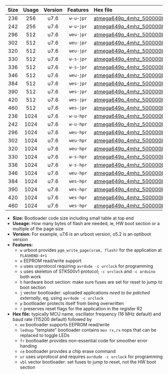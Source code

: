 |Size|Usage|Version|Features|Hex file|
|:-:|:-:|:-:|:-:|:--|
|236|256|u7.6|`w-u-jpr`|[atmega649p_4mhz_500000bps_ur_vbl.hex](https://raw.githubusercontent.com/stefanrueger/urboot/main/atmega649p_4mhz_500000bps_ur_vbl.hex)|
|242|256|u7.6|`w-u-jpr`|[atmega649p_4mhz_500000bps_lednop_ur_vbl.hex](https://raw.githubusercontent.com/stefanrueger/urboot/main/atmega649p_4mhz_500000bps_lednop_ur_vbl.hex)|
|296|512|u7.6|`weu-jpr`|[atmega649p_4mhz_500000bps_ee_ur_vbl.hex](https://raw.githubusercontent.com/stefanrueger/urboot/main/atmega649p_4mhz_500000bps_ee_ur_vbl.hex)|
|302|512|u7.6|`weu-jpr`|[atmega649p_4mhz_500000bps_ee_lednop_ur_vbl.hex](https://raw.githubusercontent.com/stefanrueger/urboot/main/atmega649p_4mhz_500000bps_ee_lednop_ur_vbl.hex)|
|320|512|u7.6|`weu-jpr`|[atmega649p_4mhz_500000bps_ee_lednop_fr_ur_vbl.hex](https://raw.githubusercontent.com/stefanrueger/urboot/main/atmega649p_4mhz_500000bps_ee_lednop_fr_ur_vbl.hex)|
|330|512|u7.6|`w-s-jpr`|[atmega649p_4mhz_500000bps_vbl.hex](https://raw.githubusercontent.com/stefanrueger/urboot/main/atmega649p_4mhz_500000bps_vbl.hex)|
|336|512|u7.6|`w-s-jpr`|[atmega649p_4mhz_500000bps_lednop_vbl.hex](https://raw.githubusercontent.com/stefanrueger/urboot/main/atmega649p_4mhz_500000bps_lednop_vbl.hex)|
|346|512|u7.6|`weu-jpr`|[atmega649p_4mhz_500000bps_ee_lednop_fr_ce_ur_vbl.hex](https://raw.githubusercontent.com/stefanrueger/urboot/main/atmega649p_4mhz_500000bps_ee_lednop_fr_ce_ur_vbl.hex)|
|384|512|u7.6|`wes-jpr`|[atmega649p_4mhz_500000bps_ee_vbl.hex](https://raw.githubusercontent.com/stefanrueger/urboot/main/atmega649p_4mhz_500000bps_ee_vbl.hex)|
|390|512|u7.6|`wes-jpr`|[atmega649p_4mhz_500000bps_ee_lednop_vbl.hex](https://raw.githubusercontent.com/stefanrueger/urboot/main/atmega649p_4mhz_500000bps_ee_lednop_vbl.hex)|
|420|512|u7.6|`wes-jpr`|[atmega649p_4mhz_500000bps_ee_lednop_fr_vbl.hex](https://raw.githubusercontent.com/stefanrueger/urboot/main/atmega649p_4mhz_500000bps_ee_lednop_fr_vbl.hex)|
|460|512|u7.6|`wes-jpr`|[atmega649p_4mhz_500000bps_ee_lednop_fr_ce_vbl.hex](https://raw.githubusercontent.com/stefanrueger/urboot/main/atmega649p_4mhz_500000bps_ee_lednop_fr_ce_vbl.hex)|
|236|1024|u7.6|`w-u-hpr`|[atmega649p_4mhz_500000bps_ur.hex](https://raw.githubusercontent.com/stefanrueger/urboot/main/atmega649p_4mhz_500000bps_ur.hex)|
|242|1024|u7.6|`w-u-hpr`|[atmega649p_4mhz_500000bps_lednop_ur.hex](https://raw.githubusercontent.com/stefanrueger/urboot/main/atmega649p_4mhz_500000bps_lednop_ur.hex)|
|296|1024|u7.6|`weu-hpr`|[atmega649p_4mhz_500000bps_ee_ur.hex](https://raw.githubusercontent.com/stefanrueger/urboot/main/atmega649p_4mhz_500000bps_ee_ur.hex)|
|302|1024|u7.6|`weu-hpr`|[atmega649p_4mhz_500000bps_ee_lednop_ur.hex](https://raw.githubusercontent.com/stefanrueger/urboot/main/atmega649p_4mhz_500000bps_ee_lednop_ur.hex)|
|320|1024|u7.6|`weu-hpr`|[atmega649p_4mhz_500000bps_ee_lednop_fr_ur.hex](https://raw.githubusercontent.com/stefanrueger/urboot/main/atmega649p_4mhz_500000bps_ee_lednop_fr_ur.hex)|
|330|1024|u7.6|`w-s-hpr`|[atmega649p_4mhz_500000bps.hex](https://raw.githubusercontent.com/stefanrueger/urboot/main/atmega649p_4mhz_500000bps.hex)|
|336|1024|u7.6|`w-s-hpr`|[atmega649p_4mhz_500000bps_lednop.hex](https://raw.githubusercontent.com/stefanrueger/urboot/main/atmega649p_4mhz_500000bps_lednop.hex)|
|346|1024|u7.6|`weu-hpr`|[atmega649p_4mhz_500000bps_ee_lednop_fr_ce_ur.hex](https://raw.githubusercontent.com/stefanrueger/urboot/main/atmega649p_4mhz_500000bps_ee_lednop_fr_ce_ur.hex)|
|384|1024|u7.6|`wes-hpr`|[atmega649p_4mhz_500000bps_ee.hex](https://raw.githubusercontent.com/stefanrueger/urboot/main/atmega649p_4mhz_500000bps_ee.hex)|
|390|1024|u7.6|`wes-hpr`|[atmega649p_4mhz_500000bps_ee_lednop.hex](https://raw.githubusercontent.com/stefanrueger/urboot/main/atmega649p_4mhz_500000bps_ee_lednop.hex)|
|420|1024|u7.6|`wes-hpr`|[atmega649p_4mhz_500000bps_ee_lednop_fr.hex](https://raw.githubusercontent.com/stefanrueger/urboot/main/atmega649p_4mhz_500000bps_ee_lednop_fr.hex)|
|460|1024|u7.6|`wes-hpr`|[atmega649p_4mhz_500000bps_ee_lednop_fr_ce.hex](https://raw.githubusercontent.com/stefanrueger/urboot/main/atmega649p_4mhz_500000bps_ee_lednop_fr_ce.hex)|

- **Size:** Bootloader code size including small table at top end
- **Useage:** How many bytes of flash are needed, ie, HW boot section or a multiple of the page size
- **Version:** For example, u7.6 is an urboot version, o5.2 is an optiboot version
- **Features:**
  + `w` urboot provides `pgm_write_page(sram, flash)` for the application at `FLASHEND-4+1`
  + `e` EEPROM read/write support
  + `u` uses urprotocol requiring `avrdude -c urclock` for programming
  + `s` uses skeleton of STK500v1 protocol; `-c urclock` and `-c arduino` both work
  + `h` hardware boot section: make sure fuses are set for reset to jump to boot section
  + `j` vector bootloader: uploaded applications *need to be patched externally*, eg, using `avrdude -c urclock`
  + `p` bootloader protects itself from being overwritten
  + `r` preserves reset flags for the application in the register R2
- **Hex file:** typically MCU name, oscillator frequency (16 MHz default) and baud rate (115200 default) followed by
  + `ee` bootloader supports EEPROM read/write
  + `lednop` "template" bootloader contains `mov rx,rx` nops that can be replaced to toggle LEDs
  + `fr` bootloader provides non-essential code for smoother error handing
  + `ce` bootloader provides a chip erase command
  + `ur` uses urprotocol and requires `avrdude -c urclock` for programming
  + `vbl` vector bootloader: set fuses to jump to reset, not the HW boot section
